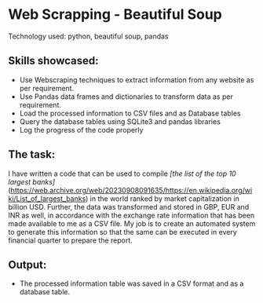 # Web Scrapping - Beautiful Soup

Technology used: python, beautiful soup, pandas

## Skills showcased:
* Use Webscraping techniques to extract information from any website as per requirement.
* Use Pandas data frames and dictionaries to transform data as per requirement.
* Load the processed information to CSV files and as Database tables
* Query the database tables using SQLite3 and pandas libraries
* Log the progress of the code properly
  

## The task:

I have written a code that can be used to compile *[the list of the top 10 largest banks]*(https://web.archive.org/web/20230908091635/https://en.wikipedia.org/wiki/List_of_largest_banks) in the world ranked by market capitalization in billion USD. Further, the data was transformed and stored in GBP, EUR and INR as well, in accordance with the exchange rate information that has been made available to me as a CSV file. 
My job is to create an automated system to generate this information so that the same can be executed in every financial quarter to prepare the report.
 
## Output:

*  The processed information table was saved in a CSV format and as a database table.
